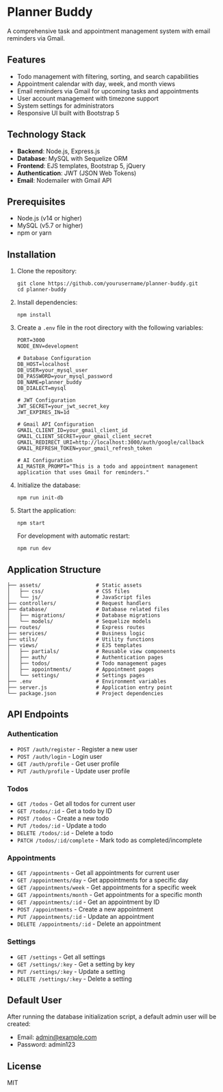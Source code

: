 # Planner Buddy

A comprehensive task and appointment management system with email reminders via Gmail.

## Features

- Todo management with filtering, sorting, and search capabilities
- Appointment calendar with day, week, and month views
- Email reminders via Gmail for upcoming tasks and appointments
- User account management with timezone support
- System settings for administrators
- Responsive UI built with Bootstrap 5

## Technology Stack

- **Backend**: Node.js, Express.js
- **Database**: MySQL with Sequelize ORM
- **Frontend**: EJS templates, Bootstrap 5, jQuery
- **Authentication**: JWT (JSON Web Tokens)
- **Email**: Nodemailer with Gmail API

## Prerequisites

- Node.js (v14 or higher)
- MySQL (v5.7 or higher)
- npm or yarn

## Installation

1. Clone the repository:
   ```
   git clone https://github.com/yourusername/planner-buddy.git
   cd planner-buddy
   ```

2. Install dependencies:
   ```
   npm install
   ```

3. Create a `.env` file in the root directory with the following variables:
   ```
   PORT=3000
   NODE_ENV=development

   # Database Configuration
   DB_HOST=localhost
   DB_USER=your_mysql_user
   DB_PASSWORD=your_mysql_password
   DB_NAME=planner_buddy
   DB_DIALECT=mysql

   # JWT Configuration
   JWT_SECRET=your_jwt_secret_key
   JWT_EXPIRES_IN=1d

   # Gmail API Configuration
   GMAIL_CLIENT_ID=your_gmail_client_id
   GMAIL_CLIENT_SECRET=your_gmail_client_secret
   GMAIL_REDIRECT_URI=http://localhost:3000/auth/google/callback
   GMAIL_REFRESH_TOKEN=your_gmail_refresh_token

   # AI Configuration
   AI_MASTER_PROMPT="This is a todo and appointment management application that uses Gmail for reminders."
   ```

4. Initialize the database:
   ```
   npm run init-db
   ```

5. Start the application:
   ```
   npm start
   ```

   For development with automatic restart:
   ```
   npm run dev
   ```

## Application Structure

```
├── assets/                  # Static assets
│   ├── css/                 # CSS files
│   └── js/                  # JavaScript files
├── controllers/             # Request handlers
├── database/                # Database related files
│   ├── migrations/          # Database migrations
│   └── models/              # Sequelize models
├── routes/                  # Express routes
├── services/                # Business logic
├── utils/                   # Utility functions
├── views/                   # EJS templates
│   ├── partials/            # Reusable view components
│   ├── auth/                # Authentication pages
│   ├── todos/               # Todo management pages
│   ├── appointments/        # Appointment pages
│   └── settings/            # Settings pages
├── .env                     # Environment variables
├── server.js                # Application entry point
└── package.json             # Project dependencies
```

## API Endpoints

### Authentication
- `POST /auth/register` - Register a new user
- `POST /auth/login` - Login user
- `GET /auth/profile` - Get user profile
- `PUT /auth/profile` - Update user profile

### Todos
- `GET /todos` - Get all todos for current user
- `GET /todos/:id` - Get a todo by ID
- `POST /todos` - Create a new todo
- `PUT /todos/:id` - Update a todo
- `DELETE /todos/:id` - Delete a todo
- `PATCH /todos/:id/complete` - Mark todo as completed/incomplete

### Appointments
- `GET /appointments` - Get all appointments for current user
- `GET /appointments/day` - Get appointments for a specific day
- `GET /appointments/week` - Get appointments for a specific week
- `GET /appointments/month` - Get appointments for a specific month
- `GET /appointments/:id` - Get an appointment by ID
- `POST /appointments` - Create a new appointment
- `PUT /appointments/:id` - Update an appointment
- `DELETE /appointments/:id` - Delete an appointment

### Settings
- `GET /settings` - Get all settings
- `GET /settings/:key` - Get a setting by key
- `PUT /settings/:key` - Update a setting
- `DELETE /settings/:key` - Delete a setting

## Default User

After running the database initialization script, a default admin user will be created:

- Email: admin@example.com
- Password: admin123

## License

MIT